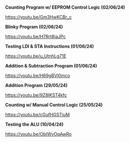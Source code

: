 **Counting Program w/ EEPROM Control Logic (02/06/24)**

https://youtu.be/Gm3HwKCBr_c

**Blinky Program (02/06/24)**

https://youtu.be/H7Rrt8iaJPc

**Testing LDI & STA Instructions (01/06/24)**

https://youtu.be/u_UtnhLg71E

**Addition & Subtraction Program (01/06/24)**

https://youtu.be/H69gBVl0mco

**Addition Program (29/05/24)**

https://youtu.be/9Z8IKST4kfc

**Counting w/ Manual Control Logic (25/05/24)**

https://youtu.be/cGufHGSTiuM

**Testing the ALU (10/04/24)**

https://youtu.be/OblWvOqAwRo
